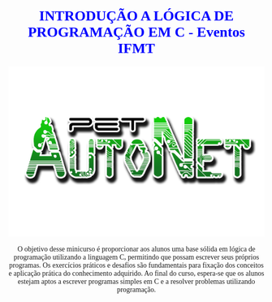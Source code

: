 <!DOCTYPE html>
<html lang="en">

<head>
<meta charset="UTF-8">
<meta http-equiv="X-UA-Compatible" content="IE=edge">
<meta name="viewport" content="width=device-width, initial-scale=1.0">
</head>

<body>
<h1 style="color: blue; font-family: Verdana; text-align: center;" >INTRODUÇÃO A LÓGICA DE PROGRAMAÇÃO EM C - Eventos IFMT</h1>

<p style="text-align: center;">
<img src="logooet.png"></img>
</p>

<p style="font-family: verdana; text-align: center;">O objetivo desse minicurso é proporcionar aos alunos uma base sólida em lógica de programação utilizando a
linguagem C, permitindo que possam escrever seus próprios programas. Os exercícios práticos e desafios são
fundamentais para fixação dos conceitos e aplicação prática do conhecimento adquirido. Ao final do curso, espera-se
que os alunos estejam aptos a escrever programas simples em C e a resolver problemas utilizando programação.</p>


</body>

</html>
